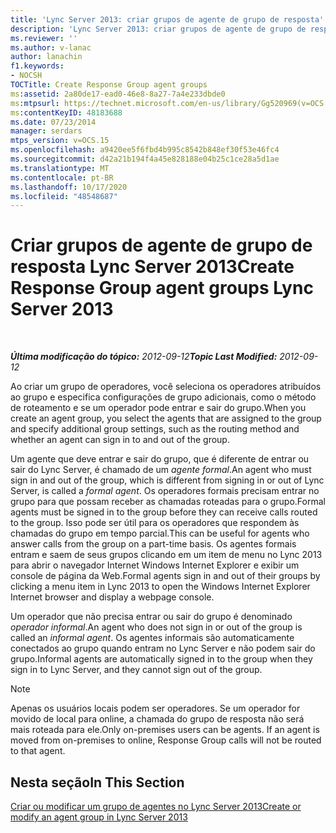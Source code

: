 ```yaml
---
title: 'Lync Server 2013: criar grupos de agente de grupo de resposta'
description: 'Lync Server 2013: criar grupos de agente de grupo de resposta.'
ms.reviewer: ''
ms.author: v-lanac
author: lanachin
f1.keywords:
- NOCSH
TOCTitle: Create Response Group agent groups
ms:assetid: 2a80de17-ead0-46e8-8a27-7a4e233dbde0
ms:mtpsurl: https://technet.microsoft.com/en-us/library/Gg520969(v=OCS.15)
ms:contentKeyID: 48183688
ms.date: 07/23/2014
manager: serdars
mtps_version: v=OCS.15
ms.openlocfilehash: a9420ee5f6fbd4b995c8542b848ef30f53e46fc4
ms.sourcegitcommit: d42a21b194f4a45e828188e04b25c1ce28a5d1ae
ms.translationtype: MT
ms.contentlocale: pt-BR
ms.lasthandoff: 10/17/2020
ms.locfileid: "48548687"
---
```

# <a name="create-response-group-agent-groups-lync-server-2013"></a><span data-ttu-id="b344d-103">Criar grupos de agente de grupo de resposta Lync Server 2013</span><span class="sxs-lookup"><span data-stu-id="b344d-103">Create Response Group agent groups Lync Server 2013</span></span>

<div data-xmlns="http://www.w3.org/1999/xhtml">

<div class="topic" data-xmlns="http://www.w3.org/1999/xhtml" data-msxsl="urn:schemas-microsoft-com:xslt" data-cs="https://msdn.microsoft.com/">

<div data-asp="https://msdn2.microsoft.com/asp">



</div>

<div id="mainSection">

<div id="mainBody">

<span> </span>

<span data-ttu-id="b344d-104">_**Última modificação do tópico:** 2012-09-12_</span><span class="sxs-lookup"><span data-stu-id="b344d-104">_**Topic Last Modified:** 2012-09-12_</span></span>

<span data-ttu-id="b344d-105">Ao criar um grupo de operadores, você seleciona os operadores atribuídos ao grupo e especifica configurações de grupo adicionais, como o método de roteamento e se um operador pode entrar e sair do grupo.</span><span class="sxs-lookup"><span data-stu-id="b344d-105">When you create an agent group, you select the agents that are assigned to the group and specify additional group settings, such as the routing method and whether an agent can sign in to and out of the group.</span></span>

<span data-ttu-id="b344d-106">Um agente que deve entrar e sair do grupo, que é diferente de entrar ou sair do Lync Server, é chamado de um *agente formal*.</span><span class="sxs-lookup"><span data-stu-id="b344d-106">An agent who must sign in and out of the group, which is different from signing in or out of Lync Server, is called a *formal agent*.</span></span> <span data-ttu-id="b344d-107">Os operadores formais precisam entrar no grupo para que possam receber as chamadas roteadas para o grupo.</span><span class="sxs-lookup"><span data-stu-id="b344d-107">Formal agents must be signed in to the group before they can receive calls routed to the group.</span></span> <span data-ttu-id="b344d-108">Isso pode ser útil para os operadores que respondem às chamadas do grupo em tempo parcial.</span><span class="sxs-lookup"><span data-stu-id="b344d-108">This can be useful for agents who answer calls from the group on a part-time basis.</span></span> <span data-ttu-id="b344d-109">Os agentes formais entram e saem de seus grupos clicando em um item de menu no Lync 2013 para abrir o navegador Internet Windows Internet Explorer e exibir um console de página da Web.</span><span class="sxs-lookup"><span data-stu-id="b344d-109">Formal agents sign in and out of their groups by clicking a menu item in Lync 2013 to open the Windows Internet Explorer Internet browser and display a webpage console.</span></span>

<span data-ttu-id="b344d-110">Um operador que não precisa entrar ou sair do grupo é denominado *operador informal*.</span><span class="sxs-lookup"><span data-stu-id="b344d-110">An agent who does not sign in or out of the group is called an *informal agent*.</span></span> <span data-ttu-id="b344d-111">Os agentes informais são automaticamente conectados ao grupo quando entram no Lync Server e não podem sair do grupo.</span><span class="sxs-lookup"><span data-stu-id="b344d-111">Informal agents are automatically signed in to the group when they sign in to Lync Server, and they cannot sign out of the group.</span></span>

<div>


> [!NOTE]  
> <span data-ttu-id="b344d-p103">Apenas os usuários locais podem ser operadores. Se um operador for movido de local para online, a chamada do grupo de resposta não será mais roteada para ele.</span><span class="sxs-lookup"><span data-stu-id="b344d-p103">Only on-premises users can be agents. If an agent is moved from on-premises to online, Response Group calls will not be routed to that agent.</span></span>



</div>

<div>

## <a name="in-this-section"></a><span data-ttu-id="b344d-114">Nesta seção</span><span class="sxs-lookup"><span data-stu-id="b344d-114">In This Section</span></span>

[<span data-ttu-id="b344d-115">Criar ou modificar um grupo de agentes no Lync Server 2013</span><span class="sxs-lookup"><span data-stu-id="b344d-115">Create or modify an agent group in Lync Server 2013</span></span>](lync-server-2013-create-or-modify-an-agent-group.md)

</div>

</div>

<span> </span>

</div>

</div>

</div>

